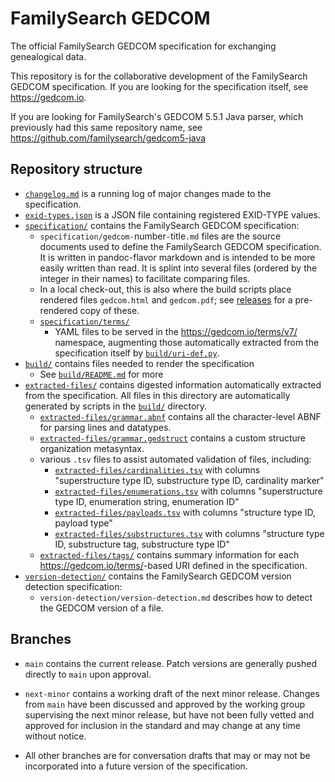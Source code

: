 # FamilySearch GEDCOM

The official FamilySearch GEDCOM specification for exchanging genealogical data.

This repository is for the collaborative development of the FamilySearch GEDCOM specification.
If you are looking for the specification itself, see <https://gedcom.io>.

If you are looking for FamilySearch's GEDCOM 5.5.1 Java parser, which previously had this same repository name, see <https://github.com/familysearch/gedcom5-java>


## Repository structure

- [`changelog.md`](changelog.md) is a running log of major changes made to the specification.
- [`exid-types.json`](exid-types.json) is a JSON file containing registered EXID-TYPE values.
- [`specification/`](specification/) contains the FamilySearch GEDCOM specification:
	- `specification/gedcom-`number`-`title`.md` files are the source documents used to define the FamilySearch GEDCOM specification. It is written in pandoc-flavor markdown and is intended to be more easily written than read. It is splint into several files (ordered by the integer in their names) to facilitate comparing files.
	- In a local check-out, this is also where the build scripts place rendered files `gedcom.html` and `gedcom.pdf`; see [releases](releases/latest) for a pre-rendered copy of these.
	- [`specification/terms/`](specification/terms/)
		- YAML files to be served in the <https://gedcom.io/terms/v7/> namespace, augmenting those automatically extracted from the specification itself by [`build/uri-def.py`](build/uri-def.py).
- [`build/`](build/) contains files needed to render the specification
	- See [`build/README.md`](build/) for more
- [`extracted-files/`](extracted-files/) contains digested information automatically extracted from the specification. All files in this directory are automatically generated by scripts in the [`build/`](build/) directory.
	- [`extracted-files/grammar.abnf`](extracted-files/grammar.abnf) contains all the character-level ABNF for parsing lines and datatypes.
	- [`extracted-files/grammar.gedstruct`](extracted-files/grammar.gedstruct) contains a custom structure organization metasyntax.
	- various `.tsv` files to assist automated validation of files, including:
		- [`extracted-files/cardinalities.tsv`](extracted-files/cardinalities.tsv) with columns "superstructure type ID, substructure type ID, cardinality marker"
		- [`extracted-files/enumerations.tsv`](extracted-files/enumerations.tsv) with columns "superstructure type ID, enumeration string, enumeration ID"
		- [`extracted-files/payloads.tsv`](extracted-files/payloads.tsv) with columns "structure type ID, payload type"
		- [`extracted-files/substructures.tsv`](extracted-files/substructures.tsv) with columns "structure type ID, substructure tag, substructure type ID"
	- [`extracted-files/tags/`](extracted-files/tags/) contains summary information for each <https://gedcom.io/terms/>-based URI defined in the specification.
- [`version-detection/`](version-detection/) contains the FamilySearch GEDCOM version detection specification:
	- `version-detection/version-detection.md` describes how to detect the GEDCOM version of a file.

## Branches

- `main` contains the current release.
	Patch versions are generally pushed directly to `main` upon approval.

- `next-minor` contains a working draft of the next minor release. Changes from `main` have been discussed and approved by the working group supervising the next minor release, but have not been fully vetted and approved for inclusion in the standard and may change at any time without notice.

- All other branches are for conversation drafts that may or may not be incorporated into a future version of the specification.

